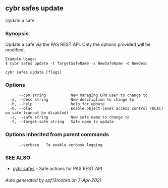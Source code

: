 ## cybr safes update

Update a safe

### Synopsis

Update a safe via the PAS REST API. Only the options provided will be modified.
	
	Example Usage:
	$ cybr safes update -t TargetSafeName -s NewSafeName -d NewDesc

```
cybr safes update [flags]
```

### Options

```
      --cpm string           New managing CPM user to change to
  -d, --desc string          New description to change to
  -h, --help                 help for update
  -O, --olac                 Enable object-level access control (OLAC) on safe (cannot be disabled)
  -s, --safe string          New safe name to change to
  -t, --target-safe string   Safe name to update
```

### Options inherited from parent commands

```
      --verbose   To enable verbose logging
```

### SEE ALSO

* [cybr safes](cybr_safes.md)	 - Safe actions for PAS REST API

###### Auto generated by spf13/cobra on 7-Apr-2021
